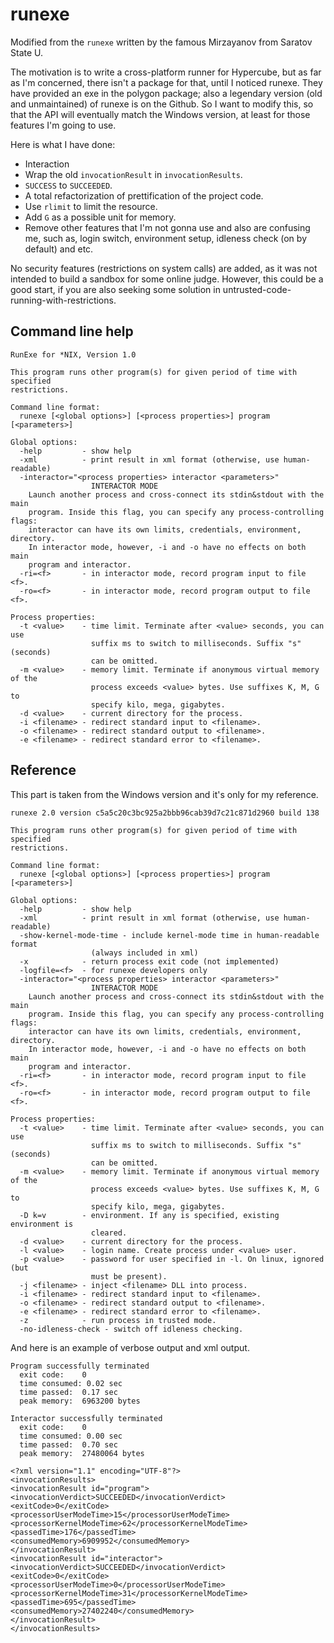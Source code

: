# runexe

Modified from the `runexe` written by the famous Mirzayanov from Saratov State U.

The motivation is to write a cross-platform runner for Hypercube, but as far as
I'm concerned, there isn't a package for that, until I noticed runexe. 
They have provided an exe in the polygon package; also a legendary version (old and
unmaintained) of runexe is on the Github. So I want to modify this, so that the API 
will eventually match the Windows version, at least for those features I'm going to use.

Here is what I have done:

* Interaction
* Wrap the old `invocationResult` in `invocationResults`.
* `SUCCESS` to `SUCCEEDED`.
* A total refactorization of prettification of the project code.
* Use `rlimit` to limit the resource.
* Add `G` as a possible unit for memory.
* Remove other features that I'm not gonna use and also are confusing me, such as, 
  login switch, environment setup, idleness check (on by default) and etc.

No security features (restrictions on system calls) are added, as it was not intended
to build a sandbox for some online judge. However, this could be a good start, if you
are also seeking some solution in untrusted-code-running-with-restrictions.

## Command line help 

```
RunExe for *NIX, Version 1.0

This program runs other program(s) for given period of time with specified
restrictions.

Command line format:
  runexe [<global options>] [<process properties>] program [<parameters>]

Global options:
  -help         - show help
  -xml          - print result in xml format (otherwise, use human-readable)
  -interactor="<process properties> interactor <parameters>"
                  INTERACTOR MODE
    Launch another process and cross-connect its stdin&stdout with the main
    program. Inside this flag, you can specify any process-controlling flags:
    interactor can have its own limits, credentials, environment, directory.
    In interactor mode, however, -i and -o have no effects on both main
    program and interactor.
  -ri=<f>       - in interactor mode, record program input to file <f>.
  -ro=<f>       - in interactor mode, record program output to file <f>.

Process properties:
  -t <value>    - time limit. Terminate after <value> seconds, you can use
                  suffix ms to switch to milliseconds. Suffix "s" (seconds)
                  can be omitted.
  -m <value>    - memory limit. Terminate if anonymous virtual memory of the
                  process exceeds <value> bytes. Use suffixes K, M, G to
                  specify kilo, mega, gigabytes.
  -d <value>    - current directory for the process.
  -i <filename> - redirect standard input to <filename>.
  -o <filename> - redirect standard output to <filename>.
  -e <filename> - redirect standard error to <filename>.
```

## Reference

This part is taken from the Windows version and it's only for my reference.


```
runexe 2.0 version c5a5c20c3bc925a2bbb96cab39d7c21c871d2960 build 138

This program runs other program(s) for given period of time with specified
restrictions.

Command line format:
  runexe [<global options>] [<process properties>] program [<parameters>]

Global options:
  -help         - show help
  -xml          - print result in xml format (otherwise, use human-readable)
  -show-kernel-mode-time - include kernel-mode time in human-readable format
                  (always included in xml)
  -x            - return process exit code (not implemented)
  -logfile=<f>  - for runexe developers only
  -interactor="<process properties> interactor <parameters>"
                  INTERACTOR MODE
    Launch another process and cross-connect its stdin&stdout with the main
    program. Inside this flag, you can specify any process-controlling flags:
    interactor can have its own limits, credentials, environment, directory.
    In interactor mode, however, -i and -o have no effects on both main
    program and interactor.
  -ri=<f>       - in interactor mode, record program input to file <f>.
  -ro=<f>       - in interactor mode, record program output to file <f>.

Process properties:
  -t <value>    - time limit. Terminate after <value> seconds, you can use
                  suffix ms to switch to milliseconds. Suffix "s" (seconds)
                  can be omitted.
  -m <value>    - memory limit. Terminate if anonymous virtual memory of the
                  process exceeds <value> bytes. Use suffixes K, M, G to
                  specify kilo, mega, gigabytes.
  -D k=v        - environment. If any is specified, existing environment is
                  cleared.
  -d <value>    - current directory for the process.
  -l <value>    - login name. Create process under <value> user.
  -p <value>    - password for user specified in -l. On linux, ignored (but
                  must be present).
  -j <filename> - inject <filename> DLL into process.
  -i <filename> - redirect standard input to <filename>.
  -o <filename> - redirect standard output to <filename>.
  -e <filename> - redirect standard error to <filename>.
  -z            - run process in trusted mode.
  -no-idleness-check - switch off idleness checking.
```

And here is an example of verbose output and xml output.

```
Program successfully terminated
  exit code:    0
  time consumed: 0.02 sec
  time passed:  0.17 sec
  peak memory:  6963200 bytes

Interactor successfully terminated
  exit code:    0
  time consumed: 0.00 sec
  time passed:  0.70 sec
  peak memory:  27480064 bytes
```

```
<?xml version="1.1" encoding="UTF-8"?>
<invocationResults>
<invocationResult id="program">
<invocationVerdict>SUCCEEDED</invocationVerdict>
<exitCode>0</exitCode>
<processorUserModeTime>15</processorUserModeTime>
<processorKernelModeTime>62</processorKernelModeTime>
<passedTime>176</passedTime>
<consumedMemory>6909952</consumedMemory>
</invocationResult>
<invocationResult id="interactor">
<invocationVerdict>SUCCEEDED</invocationVerdict>
<exitCode>0</exitCode>
<processorUserModeTime>0</processorUserModeTime>
<processorKernelModeTime>31</processorKernelModeTime>
<passedTime>695</passedTime>
<consumedMemory>27402240</consumedMemory>
</invocationResult>
</invocationResults>
```